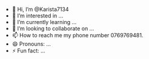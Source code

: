 - 👋 Hi, I’m @Karista7134
- 👀 I’m interested in ...
- 🌱 I’m currently learning ...
- 💞️ I’m looking to collaborate on ...
- 📫 How to reach me my phone number 0769769481.
- 😄 Pronouns: ...
- ⚡ Fun fact: ...

<!---
Karista7134/Karista7134 is a ✨ special ✨ repository because its `README.md` (this file) appears on your GitHub profile.
You can click the Preview link to take a look at your changes.
--->
